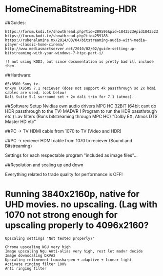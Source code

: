 # HomeCinemaBitstreaming-HDR

##Guides:
    
    https://forum.kodi.tv/showthread.php?tid=209596&pid=1843523#pid1843523
    https://forum.kodi.tv/showthread.php?tid=259188
    https://rubenalamina.mx/2014/03/04/bitstreaming-audio-with-media-player-classic-home-cinema/
    http://www.mediasmartserver.net/2010/02/02/guide-setting-up-bitstreaming-with-your-windows-7-htpc-part-i/
    
    !! not using KODI, but since documentation is pretty bad ill include them.
    
##Hardware:

    65x8500 Sony tv.
    Onkyo TX8505 7.1 reciever (does not support 4k passthrough so 2x hdmi cables are used, look below)
    Dali Suite 5.1 surround set + 2x dali trio for 7.1 (atmos).



##Software Setup
    Nvidias own audio drivers
    MPC HC 32BIT (64bit cant do HDR passthrough to the TV)
    MADVR ( Program to run the HDR passthrough etc )
    Lav filters (Runs bitstreaming through MPC HC) "Dolby EX, Atmos DTS Master HD etc"


##PC -> TV 
    HDMI cable from 1070 to TV (Video and HDR)
    

##PC -> reciever 
    HDMI cable from 1070 to reciever (Sound and Bitstreaming)



Settings for each respectable program "included as image files"... 


##Resolution and scaling up and down
   
   Everything related to trade quality for performance is OFF!
    
   # Running 3840x2160p, native for UHD movies. no upscaling. (Lag with 1070 not strong enough for upscaling properly to      4096x2160?

    Upscaling settings "Not tested properly?"

    Chroma upscaling NGU very high
    Image upscaling Ngu Anti-alias very high, rest let madvr decide
    Image downscaling DXVA2
    Upscaling refinement Lumasharpen + adaptive + linear light
    Activate ringing filter 100%
    Anti ringing filter 


